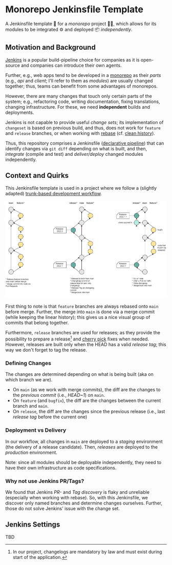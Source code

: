 # Monorepo Jenkinsfile Template

A Jenkinsfile template 📄 for a _monorepo_ project 👨‍💻, which allows for its modules to be integrated ⚙ and deployed 📦 _independently_.

## Motivation and Background
[Jenkins](https://www.jenkins.io/) is a popular build-pipeline choice for companies as it is open-source and companies can introduce their own agents. 

Further, e.g., web apps tend to be developed in a [monorepo](https://en.wikipedia.org/wiki/Monorepo) as their _parts_ (e.g., _api_ and _client_; I'll refer to them as _modules_) are usually changed together; thus, teams can benefit from some advantages of monorepos.

However, there are many changes that touch only certain parts of the system; e.g., refactoring code, writing documentation, fixing translations, changing infrastructure. For these, we need **independent** builds and deployments.

Jenkins is not capable to provide useful _change sets_; its implementation of `changeset` is based on previous build, and thus, does not work for `feature` and `release` branches, or when working with [rebase](https://git-scm.com/docs/git-rebase) (cf. [clean history](https://github.com/andrej-dyck/git-kata)).

Thus, this repository comprises a Jenkinsfile ([declarative pipeline](https://www.jenkins.io/doc/book/pipeline/syntax/)) that can identify changes via `git diff` depending on what is built, and then, _integrate_ (compile and test) and _deliver/deploy_ changed modules independently. 

## Context and Quirks
This Jenkinsfile template is used in a project where we follow a (slightly adapted) [trunk-based development workflow](https://trunkbaseddevelopment.com/).

![Trunk-based Git Workflow](./assets/trunk-based-development.png)

First thing to note is that `feature` branches are always rebased onto `main` before merge. Further, the merge into `main` is done via a merge commit (while keeping the linear history); this gives us a nice visual group of commits that belong together.

Furthermore, `release` branches are used for releases; as they provide the possibility to prepare a release[^1] and [cherry pick](https://git-scm.com/docs/git-cherry-pick) fixes when needed. However, releases are built only when the HEAD has a valid _release tag_; this way we don't forget to tag the release.

[^1]: In our project, changelogs are mandatory by law and must exist during start of the application.

### Defining Changes
The changes are determined depending on what is being built (aka on which branch we are).
* On `main` (as we work with merge commits), the diff are the changes to the _previous commit_ (i.e., _HEAD~1_) on `main`.
* On `feature` (and `bugfix`), the diff are the changes between the current branch and `main`.
* On `release`, the diff are the changes since the previous release (i.e., last _release tag_ before the current one)

### Deployment vs Delivery
In our workflow, all changes in `main` are deployed to a _staging_ environment (the delivery of a release candidate). Then, _releases_ are deployed to the _production_ environment.

Note: since all modules should be deployable independently, they need to have their own infrastructure as code specifications. 

### Why not use Jenkins PR/Tags? 
We found that Jenkins _PR-_ and _Tag discovery_ is flaky and unreliable (especially when working with rebase). So, with this Jenkinsfile, we discover only named branches and determine changes ourselves. Further, those do not solve Jenkins' issue with the change set. 

## Jenkins Settings

TBD
